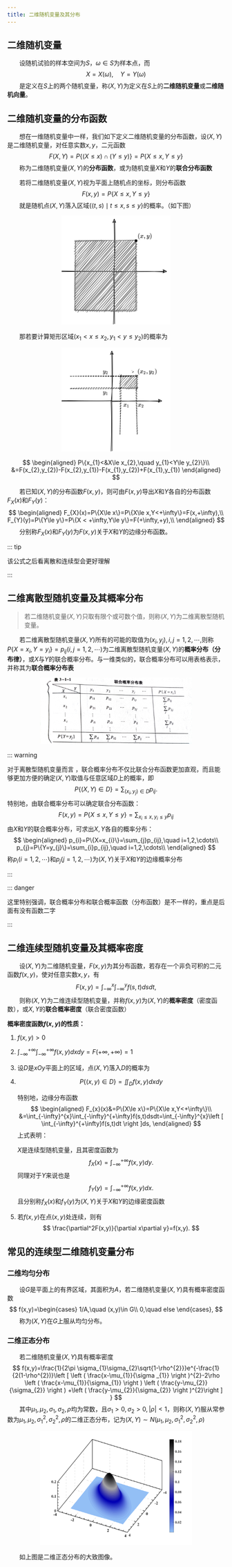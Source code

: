 ```yaml
---
title: 二维随机变量及其分布
---
```


## 二维随机变量

&emsp;&emsp;设随机试验的样本空间为$S$，$\omega\in S$为样本点，而
$$
X=X(\omega),\quad Y=Y(\omega)
$$
&emsp;&emsp;是定义在$S$上的两个随机变量，称$(X,Y)$为定义在$S$上的**二维随机变量**或**二维随机向量**。

## 二维随机变量的分布函数

&emsp;&emsp;想在一维随机变量中一样，我们如下定义二维随机变量的分布函数，设$(X,Y)$是二维随机变量，对任意实数$x,y$，二元函数
$$
F(X,Y)=P\{(X\le x)\cap(Y\le y)\}= P\{X\le x,Y\le y\}
$$
&emsp;&emsp;称为二维随机变量$(X,Y)$的**分布函数**，或为随机变量$X$和$Y$的**联合分布函数**

&emsp;&emsp;若将二维随机变量$(X,Y)$视为平面上随机点的坐标，则分布函数
$$
F(x,y)=P\{X\le x,Y\le y\}
$$
&emsp;&emsp;就是随机点$(X,Y)$落入区域$\{(t,s)\mid t\le x,s\le y\}$的概率。（如下图）

<div align=center>
<img src="./statistics8/two.png" style="width:50%" />
</div>

&emsp;&emsp;那若要计算矩形区域$(x_{1}<x\le x_{2},y_{1}<y\le y_{2})$的概率为

<div align=center>
<img src="./statistics8/arch.png" style="width:50%" />
</div>

$$
\begin{aligned}
P\{x_{1}<&X\le x_{2},\quad y_{1}<Y\le y_{2}\}\\
&=F(x_{2},y_{2})-F(x_{2},y_{1})-F(x_{1},y_{2})+F(x_{1},y_{1})
\end{aligned}
$$

&emsp;&emsp;若已知$(X,Y)$的分布函数$F(x,y)$，则可由$F(x,y)$导出$X$和$Y$各自的分布函数$F_{X}(x)$和$F_{Y}(y)$：
$$
\begin{aligned}
F_{X}(x)=P\{X\le x\}=P\{X\le x,Y<+\infty\}=F(x,+\infty),\\
F_{Y}(y)=P\{Y\le y\}=P\{X < +\infty,Y\le y\}=F(+\infty,+y),\\
\end{aligned}
$$
&emsp;&emsp;分别称$F_{X}(x)$和$F_{Y}(y)$为$F(x,y)$关于$X$和$Y$的边缘分布函数。

::: tip

该公式之后看离散和连续型会更好理解

:::

## 二维离散型随机变量及其概率分布

> 若二维随机变量$(X,Y)$只取有限个或可数个值，则称$(X,Y)$为二维离散型随机变量。

&emsp;&emsp;若二维离散型随机变量$(X,Y)$所有的可能的取值为$(x_{i},y_{j}),i,j=1,2,\cdots,$则称$P\{X=x_{i},Y=y_{i}\}=p_{ij}(i,j=1,2,\cdots)$为二维离散型随机变量$(X,Y)$的**概率分布（分布律）**，或$X$与$Y$的联合概率分布。与一维类似的，联合概率分布可以用表格表示，并称其为**联合概率分布表**

<div align=center>
<img src="./statistics8/lian.jpg" style="width:70%" />
</div>

::: warning

对于离散型随机变量而言 ，联合概率分布不仅比联合分布函数更加直观，而且能够更加方便的确定$(X,Y)$取值与任意区域$D$上的概率，即
$$
P\{(X,Y)\in D\}=\sum_{(x_{i},y_{j})\in D}p_{ij}.
$$
特别地，由联合概率分布可以确定联合分布函数：
$$
F(x,y)=P\{X\le x,Y\le y\}=\sum_{x_{i}\le x,y_{i}\le y}p_{ij}
$$
由$X$和$Y$的联合概率分布，可求出$X,Y$各自的概率分布：
$$
\begin{aligned}
p_{i}=P\{X=x_{i}\}=\sum_{j}p_{ij},\quad i=1,2,\cdots\\
p_{j}=P\{Y=y_{j}\}=\sum_{i}p_{ij},\quad i=1,2,\cdots\\
\end{aligned}
$$
称$p_{i}(i=1,2,\cdots)$和$p_{j}(j=1,2,\cdots)$为$(X,Y)$关于$X$和$Y$的边缘概率分布

::: 



::: danger

这里特别强调，联合概率分布和联合概率函数（分布函数）是不一样的，重点是后面有没有函数二字

:::

## 二维连续型随机变量及其概率密度

&emsp;&emsp;设$(X,Y)$为二维随机变量，$F(x,y)$为其分布函数，若存在一个非负可积的二元函数$f(x,y)$，使对任意实数$x,y$，有
$$
F(x,y)=\int_{-\infty}^{x}\int_{-\infty}^{y}f(s,t)dsdt,
$$
&emsp;&emsp;则称$(X,Y)$为二维连续型随机变量，并称$f(x,y)$为$(X,Y)$的**概率密度**（密度函数），或$X,Y$的**联合概率密度**（联合密度函数）

**概率密度函数$f(x,y)$的性质：**

1. $f(x,y)>0$

2. $\displaystyle \int_{-\infty}^{+\infty}\int_{-\infty}^{+\infty}f(x,y)dxdy=F(+\infty,+\infty)=1$

3. 设$D$是$xOy$平面上的区域，点$(X,Y)$落入$D$的概率为

4. $$
   P\{(x,y)\in D\}=\iint_{D}f(x,y)dxdy
   $$

   特别地，边缘分布函数
   $$
   \begin{aligned}
   F_{x}(x)&=P\{X\le x\}=P\{X\le x,Y<+\infty\}\\
   &=\int_{-\infty}^{x}\int_{-\infty}^{+\infty}f(s,t)dsdt=\int_{-\infty}^{x}\left [ \int_{-\infty}^{+\infty}f(s,t)dt \right ]ds, 
   \end{aligned}
   $$
   上式表明：

   $X$是连续型随机变量，且其密度函数为
   $$
   f_{X}(x)=\int_{-\infty}^{+\infty}f(x,y)dy.
   $$
   同理对于$Y$来说也是
   $$
   f_{Y}(y)=\int_{-\infty}^{+\infty}f(x,y)dx.
   $$
   且分别称$f_{X}(x)$和$f_{Y}(y)$为$(X,Y)$关于$X$和$Y$的边缘密度函数

5. 若$f(x,y)$在点$(x,y)$处连续，则有
   $$
   \frac{\partial^2F(x,y)}{\partial x\partial y}=f(x,y).
   $$

## 常见的连续型二维随机变量分布

### 二维均匀分布

&emsp;&emsp;设$G$是平面上的有界区域，其面积为$A$，若二维随机变量$(X,Y)$具有概率密度函数
$$
f(x,y)=\begin{cases}
1/A,\quad (x,y)\in G\\
0,\quad else
\end{cases},
$$
&emsp;&emsp;称为$(X,Y)$在$G$上服从均匀分布。

### 二维正态分布

&emsp;&emsp;若二维随机变量$(X,Y)$具有概率密度
$$
f(x,y)=\frac{1}{2\pi \sigma_{1}\sigma_{2}\sqrt{1-\rho^{2}}}e^{-\frac{1}{2(1-\rho^{2})}\left [ \left ( \frac{x-\mu_{1}}{\sigma _{1}} \right )^{2}-2\rho \left ( \frac{x-\mu_{1}}{\sigma_{1}} \right )  \left ( \frac{y-\mu_{2}}{\sigma_{2}} \right ) +\left ( \frac{y-\mu_{2}}{\sigma_{2}} \right )^{2}\right ] }
$$
&emsp;&emsp;其中$\mu_{1},\mu_{2},\sigma_{1},\sigma_{2},\rho$均为常数，且$\sigma_{1}>0,\sigma_{2}>0,|\rho|<1$，则称$(X,Y)$服从常参数为$\mu_{1},\mu_{2},\sigma_{1}^{2},\sigma_{2}^{2},\rho$的二维正态分布，记为$(X,Y)\sim N(\mu_{1},\mu_{2},\sigma_{1}^{2},\sigma_{2}^{2},\rho)$

<div align=center>
<img src="./statistics8/norm.png" style="width:70%" />
</div>

&emsp;&emsp;如上图是二维正态分布的大致图像。

